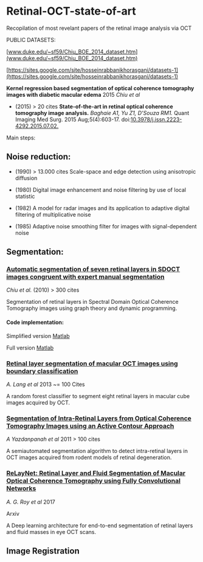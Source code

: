 # Retinal-OCT-state-of-art
Recopilation of most revelant papers of the retinal image analysis via OCT 

PUBLIC DATASETS:

[www.duke.edu/~sf59/Chiu_BOE_2014_dataset.htm](www.duke.edu/~sf59/Chiu_BOE_2014_dataset.htm)

[https://sites.google.com/site/hosseinrabbanikhorasgani/datasets-1](https://sites.google.com/site/hosseinrabbanikhorasgani/datasets-1)

**Kernel regression based segmentation of optical coherence tomography images with diabetic macular edema**
2015 *Chiu et al*




- (2015) > 20 cites
**State-of-the-art in retinal optical coherence tomography image analysis.** *Baghaie A1, Yu Z1, D'Souza RM1.*
Quant Imaging Med Surg. 2015 Aug;5(4):603-17. doi:[10.3978/j.issn.2223-4292.2015.07.02.](10.3978/j.issn.2223-4292.2015.07.02.)



Main steps:

## Noise reduction:
  
  - (1990) > 13.000 cites
    Scale-space and edge detection using anisotropic diffusion  
  
  - (1980)
    Digital image enhancement and noise filtering by use of local statistic							 
	
  - (1982)
    A model for radar images and its application to adaptive digital filtering of multiplicative noise 
	
  - (1985)
    Adaptive noise smoothing filter for images with signal-dependent noise							 

## Segmentation:

### [Automatic segmentation of seven retinal layers in SDOCT images congruent with expert manual segmentation](https://www.ncbi.nlm.nih.gov/pmc/articles/PMC3408910/)
*Chiu et al.*
(2010) > 300 cites

Segmentation of retinal layers in Spectral Domain Optical Coherence Tomography images using graph theory and dynamic programming.

#### Code implementation:
Simplified version [Matlab](https://es.mathworks.com/matlabcentral/fileexchange/43518-graph-based-segmentation-of-retinal-layers-in-oct-images)

Full version [Matlab](https://github.com/pangyuteng/caserel)

### [Retinal layer segmentation of macular OCT images using boundary classification](https://www.ncbi.nlm.nih.gov/pmc/articles/PMC3704094/)
*A. Lang et al*
2013 ~= 100 Cites

A random forest classifier to segment eight retinal layers in macular cube images acquired by OCT.


### [Segmentation of Intra-Retinal Layers from Optical Coherence Tomography Images using an Active Contour Approach](http://ieeexplore.ieee.org/stamp/stamp.jsp?arnumber=5601784)
*A Yazdanpanah et al*
2011 > 100 cites

A semiautomated segmentation algorithm to detect intra-retinal layers in OCT images acquired from rodent models of retinal degeneration.



### [ReLayNet: Retinal Layer and Fluid Segmentation of Macular Optical Coherence Tomography using Fully Convolutional Networks](https://arxiv.org/abs/1704.02161)
*A. G. Roy et al*
2017 

Arxiv

A Deep learning architecture for end-to-end segmentation of retinal layers and fluid masses in eye OCT scans.


## Image Registration
